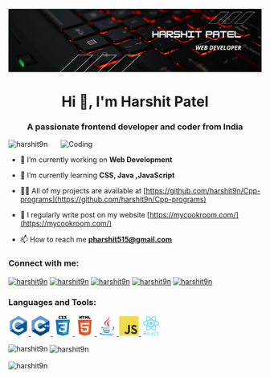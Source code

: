 ![logo](https://github.com/harshit9n/harshit9n/blob/main/Harshit%20patel.png)
<h1 align="center">Hi 👋, I'm Harshit Patel</h1>
<h3 align="center">A passionate frontend developer and coder from India</h3>

<img align="right" alt="Coding" width="400" src="https://camo.githubusercontent.com/5ddf73ad3a205111cf8c686f687fc216c2946a75005718c8da5b837ad9de78c9/68747470733a2f2f7468756d62732e6766796361742e636f6d2f4576696c4e657874446576696c666973682d736d616c6c2e676966">

<p align="left"> <img src="https://komarev.com/ghpvc/?username=harshit9n&label=Profile%20views&color=0e75b6&style=flat" alt="harshit9n" /> </p>

- 🔭 I’m currently working on **Web Development**

- 🌱 I’m currently learning **CSS, Java ,JavaScript**

- 👨‍💻 All of my projects are available at [https://github.com/harshit9n/Cpp-programs](https://github.com/harshit9n/Cpp-programs)

- 📝 I regularly write post on my website [https://mycookroom.com/](https://mycookroom.com/)

- 📫 How to reach me **pharshit515@gmail.com**

<h3 align="left">Connect with me:</h3>
<p align="left">
<a href="https://twitter.com/harshit9n" target="blank"><img align="center" src="https://raw.githubusercontent.com/rahuldkjain/github-profile-readme-generator/master/src/images/icons/Social/twitter.svg" alt="harshit9n" height="30" width="40" /></a>
<a href="https://linkedin.com/in/harshit9n" target="blank"><img align="center" src="https://raw.githubusercontent.com/rahuldkjain/github-profile-readme-generator/master/src/images/icons/Social/linked-in-alt.svg" alt="harshit9n" height="30" width="40" /></a>
<a href="https://fb.com/harshit9n" target="blank"><img align="center" src="https://raw.githubusercontent.com/rahuldkjain/github-profile-readme-generator/master/src/images/icons/Social/facebook.svg" alt="harshit9n" height="30" width="40" /></a>
<a href="https://instagram.com/harshit9n" target="blank"><img align="center" src="https://raw.githubusercontent.com/rahuldkjain/github-profile-readme-generator/master/src/images/icons/Social/instagram.svg" alt="harshit9n" height="30" width="40" /></a>
<a href="https://www.hackerrank.com/harshit9n" target="blank"><img align="center" src="https://raw.githubusercontent.com/rahuldkjain/github-profile-readme-generator/master/src/images/icons/Social/hackerrank.svg" alt="harshit9n" height="30" width="40" /></a>
</p>

<h3 align="left">Languages and Tools:</h3>
<p align="left"> <a href="https://www.cprogramming.com/" target="_blank" rel="noreferrer"> <img src="https://raw.githubusercontent.com/devicons/devicon/master/icons/c/c-original.svg" alt="c" width="40" height="40"/> </a> <a href="https://www.w3schools.com/cpp/" target="_blank" rel="noreferrer"> <img src="https://raw.githubusercontent.com/devicons/devicon/master/icons/cplusplus/cplusplus-original.svg" alt="cplusplus" width="40" height="40"/> </a> <a href="https://www.w3schools.com/css/" target="_blank" rel="noreferrer"> <img src="https://raw.githubusercontent.com/devicons/devicon/master/icons/css3/css3-original-wordmark.svg" alt="css3" width="40" height="40"/> </a> <a href="https://www.w3.org/html/" target="_blank" rel="noreferrer"> <img src="https://raw.githubusercontent.com/devicons/devicon/master/icons/html5/html5-original-wordmark.svg" alt="html5" width="40" height="40"/> </a> <a href="https://www.java.com" target="_blank" rel="noreferrer"> <img src="https://raw.githubusercontent.com/devicons/devicon/master/icons/java/java-original.svg" alt="java" width="40" height="40"/> </a> <a href="https://developer.mozilla.org/en-US/docs/Web/JavaScript" target="_blank" rel="noreferrer"> <img src="https://raw.githubusercontent.com/devicons/devicon/master/icons/javascript/javascript-original.svg" alt="javascript" width="40" height="40"/> </a> <a href="https://reactjs.org/" target="_blank" rel="noreferrer"> <img src="https://raw.githubusercontent.com/devicons/devicon/master/icons/react/react-original-wordmark.svg" alt="react" width="40" height="40"/> </a> </p>

<p><img align="left" src="https://github-readme-stats.vercel.app/api/top-langs?username=harshit9n&show_icons=true&locale=en&layout=compact" alt="harshit9n" /></p>

<p>&nbsp;<img align="center" src="https://github-readme-stats.vercel.app/api?username=harshit9n&show_icons=true&locale=en" alt="harshit9n" /></p>

<p><img align="center" src="https://github-readme-streak-stats.herokuapp.com/?user=harshit9n&" alt="harshit9n" /></p>
